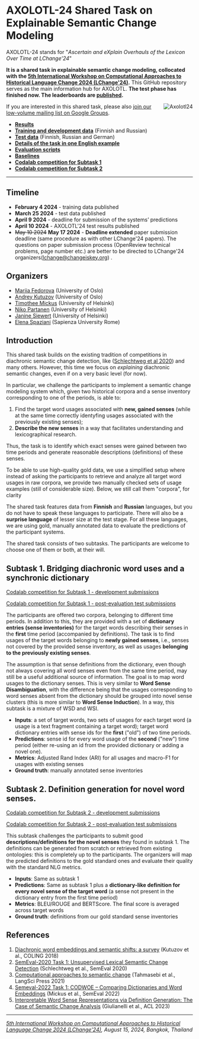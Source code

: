 # AXOLOTL-24 Shared Task on Explainable Semantic Change Modeling

AXOLOTL-24 stands for "_Ascertain and eXplain Overhauls of the Lexicon Over Time at LChange'24_"

**It is a shared task in explainable semantic change modeling, collocated with the 
[5th International Workshop on Computational Approaches to Historical Language Change 2024 (LChange'24)](https://www.changeiskey.org/event/2024-acl-lchange/).**
This GitHub repository serves as the main information hub for AXOLOTL. 
**The test phase has finished now. The leaderboards are [published](https://github.com/ltgoslo/axolotl24_shared_task/tree/main/results).**

<img align="right" src="axolotl24.png" alt="Axolotl24" title="Axolotl24">

If you are interested in this shared task, please also [join our low-volume mailing list on Google Groups](https://groups.google.com/g/axolotl-24/about).

- **[Results](https://github.com/ltgoslo/axolotl24_shared_task/tree/main/results)**
- **[Training and development data](https://github.com/ltgoslo/axolotl24_shared_task/tree/main/data)** (Finnish and Russian)
- **[Test data](https://github.com/ltgoslo/axolotl24_shared_task/tree/main/data/test)** (Finnish, Russian and German)
- **[Details of the task in one English example](https://github.com/ltgoslo/axolotl24_shared_task/tree/main/example.md)**
- **[Evaluation scripts](https://github.com/ltgoslo/axolotl24_shared_task/tree/main/code/evaluation)**
- **[Baselines](https://github.com/ltgoslo/axolotl24_shared_task/tree/main/code/baselines)**
- **[Codalab competition for Subtask 1](https://codalab.lisn.upsaclay.fr/competitions/18009)**
- **[Codalab competition for Subtask 2](https://codalab.lisn.upsaclay.fr/competitions/18008)**

---
## Timeline
- **February 4 2024** - training data published
- **March 25 2024** - test data published
- **April 9 2024** - deadline for submission of the systems’ predictions
- **April 10 2024** - AXOLOTL'24 test results published
- ~~May 10 2024~~ **May 17 2024** - **Deadline extended** paper submission deadline (same procedure as with other LChange'24 papers). The questions on paper submission process (OpenReview technical problems, page number etc.) are better to be directed to LChange'24 organizers(lchange@changeiskey.org) .


## Organizers
- [Mariia Fedorova](https://www.mn.uio.no/ifi/english/people/aca/mariiaf/) (University of Oslo)
- [Andrey Kutuzov](https://www.mn.uio.no/ifi/english/people/aca/andreku/) (University of Oslo)
- [Timothee Mickus](https://timotheemickus.github.io/) (University of Helsinki)
- [Niko Partanen](https://researchportal.helsinki.fi/en/persons/niko-partanen) (University of Helsinki)
- [Janine Siewert](https://researchportal.helsinki.fi/en/persons/janine-siewert) (University of Helsinki)
- [Elena Spaziani](https://phd.uniroma1.it/web/ELENA-SPAZIANI_nP1755394_EN.aspx) (Sapienza University Rome)



## Introduction
This shared task builds on the existing tradition of competitions in diachronic semantic change detection, like ([Schlechtweg et al 2020](https://aclanthology.org/2020.semeval-1.1/)) and many others. 
However, this time we focus on _explaining_ diachronic semantic changes, even if on a very basic level (for now).

In particular, we challenge the participants to implement a semantic change modeling system which, given two historical corpora and a sense inventory corresponding to one of the periods, is able to:
1. Find the target word usages associated with **new, gained senses** (while at the same time correctly identyfing usages associated with the previously existing senses);
2. **Describe the new senses** in a way that facilitates understanding and lexicographical research.

Thus, the task is to  identify which exact senses were gained between two time periods and generate reasonable descriptions (definitions) of these senses.

To be able to use high-quality gold data, we use a simplified setup where instead of asking the participants to retrieve and analyze all target word usages in raw corpora, we provide two manually checked sets of usage examples (still of considerable size). Below, we still call them "corpora", for clarity

The shared task features data from **Finnish** and **Russian** languages, but you do not have to speak these languages to participate. 
There will also  be a **surprise language** of lesser size at the test stage. For all these languages, we are using gold, manually annotated data to evaluate the predictions of the participant systems.

The shared task consists of two subtasks. The participants are welcome to choose one of them or both, at their will.

## Subtask 1. Bridging diachronic word uses and a synchronic dictionary

[Codalab competition for Subtask 1 - development submissions](https://codalab.lisn.upsaclay.fr/competitions/18009)

[Codalab competition for Subtask 1 - post-evaluation test submissions](https://codalab.lisn.upsaclay.fr/competitions/18570)

The participants are offered two corpora, belonging to different time periods. In addition to this, they are provided with a set of **dictionary entries (sense inventories)** for the target words describing their senses in the **first** time period (accompanied by definitions). The task is to find usages of the target words belonging to **newly gained senses**, i.e., senses not covered by the provided sense inventory, as well as usages **belonging to the previously existing senses**.

The assumption is that sense definitions from the dictionary, even though not always covering all word senses even from the same time period, may still be a useful additional source of information. The goal is to map word usages to the dictionary senses. This is very similar to **Word Sense Disambiguation**, with the difference being that the usages corresponding to word senses absent from the dictionary should be grouped into novel sense clusters (this is more similar to **Word Sense Induction**). In a way, this subtask is a mixture of WSD and WSI.


* **Inputs**: a set of target words, two sets of usages for each target word (a usage is a  text fragment containing a target word); target word dictionary entries with sense ids for the **first** ("old") of two time periods.
* **Predictions**: sense id for every word usage of the **second** ("new") time period (either re-using an id from the provided dictionary or adding a novel one). 
* **Metrics**: Adjusted Rand Index (ARI) for all usages and macro-F1 for usages with existing senses
* **Ground truth**: manually annotated sense inventories


## Subtask 2. Definition generation for novel word senses.

[Codalab competition for Subtask 2 - development submissions](https://codalab.lisn.upsaclay.fr/competitions/18008)

[Codalab competition for Subtask 2 - post-evaluation test submissions](https://codalab.lisn.upsaclay.fr/competitions/18572)

This subtask challenges the participants to submit good **descriptions/definitions for the novel senses** they found in subtask 1. The definitions can be generated from scratch or retrieved from existing ontologies: this is completely up to the participants. The organizers will map the predicted definitions to the gold standard ones and evaluate their quality with the standard NLG metrics.

* **Inputs**: Same as subtask 1
* **Predictions**: Same as subtask 1 plus a **dictionary-like definition for every novel sense of the target word** (a sense not present in the dictionary entry from the first time period)
* **Metrics**: BLEU/ROUGE and BERTScore. The final score is averaged across target words
* **Ground truth**: definitions from our gold standard sense inventories

## References
1. [Diachronic word embeddings and semantic shifts: a survey](https://aclanthology.org/C18-1117/) (Kutuzov et al., COLING 2018)
2. [SemEval-2020 Task 1: Unsupervised Lexical Semantic Change Detection](https://aclanthology.org/2020.semeval-1.1/) (Schlechtweg et al., SemEval 2020)
3. [Computational approaches to semantic change](https://zenodo.org/records/5040241) (Tahmasebi et al., LangSci Press 2021)
4. [Semeval-2022 Task 1: CODWOE – Comparing Dictionaries and Word Embeddings](https://aclanthology.org/2022.semeval-1.1/) (Mickus et al., SemEval 2022)
5. [Interpretable Word Sense Representations via Definition Generation: The Case of Semantic Change Analysis](https://aclanthology.org/2023.acl-long.176/) (Giulianelli et al., ACL 2023)

---

_[5th International Workshop on Computational Approaches to Historical Language Change 2024 (LChange'24)](https://www.changeiskey.org/event/2024-acl-lchange/), August 15, 2024, Bangkok, Thailand_
